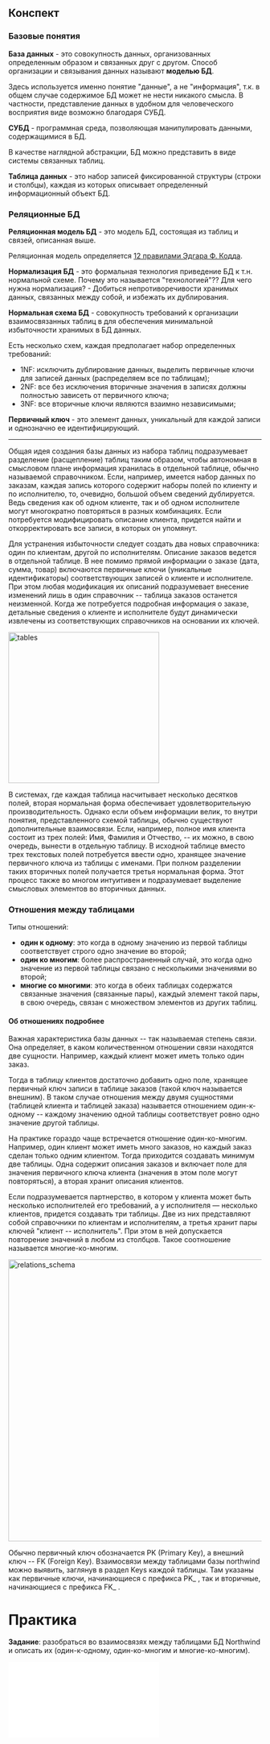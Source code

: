 ## Конспект

### Базовые понятия

**База данных** - это совокупность данных, организованных определенным образом и связанных друг с другом. Способ организации и связывания данных называют **моделью БД**.

Здесь используется именно понятие "данные", а не "информация", т.к. в общем случае содержимое БД может не нести никакого смысла. В частности, представление данных в удобном для человеческого восприятия виде возможно благодаря СУБД.

**СУБД** - программная среда, позволяющая манипулировать данными, содержащимися в БД.

В качестве наглядной абстракции, БД можно представить в виде системы связанных таблиц.

**Таблица данных** - это набор записей фиксированной структуры (строки и столбцы), каждая из которых описывает определенный информационный объект БД.

### Реляционные БД

**Реляционная модель БД** - это модель БД, состоящая из таблиц и связей, описанная выше.

Реляционная модель определяется [12 правилами Эдгара Ф. Кодда](https://ru.wikipedia.org/wiki/12_%D0%BF%D1%80%D0%B0%D0%B2%D0%B8%D0%BB_%D0%9A%D0%BE%D0%B4%D0%B4%D0%B0).

**Нормализация БД** - это формальная технология приведение БД к т.н. нормальной схеме.
 Почему это называется "технологией"??
 Для чего нужна нормализация? - Добиться непротиворечивости хранимых данных, связанных между собой, и избежать их дублирования.

**Нормальная схема БД** - совокупность требований к организации взаимосвязанных таблиц в для обеспечения минимальной избыточности хранимых в БД данных.

Есть несколько схем, каждая предполагает набор определенных требований:
- 1NF: исключить дублирование данных, выделить первичные ключи для записей данных (распределяем все по таблицам);
- 2NF: все без исключения вторичные значения в записях должны полностью зависеть от первичного ключа;
- 3NF: все вторичные ключи являются взаимно независимыми;

**Первичный ключ** - это элемент данных, уникальный для каждой записи и однозначно ее идентифицирующий.

---

Общая идея создания базы данных из набора таблиц подразумевает разделение (расщепление) таблиц таким образом, чтобы автономная в смысловом плане информация хранилась в отдельной таблице, обычно называемой справочником. Если, например, имеется набор данных по заказам, каждая запись которого содержит наборы полей по клиенту и по исполнителю, то, очевидно, большой объем сведений дублируется. Ведь сведения как об одном клиенте, так и об одном исполнителе могут многократно повторяться в разных комбинациях. Если потребуется модифицировать описание клиента, придется найти и откорректировать все записи, в которых он упомянут.

Для устранения избыточности следует создать два новых справочника: один по клиентам, другой по исполнителям. Описание заказов ведется в отдельной таблице. В нее помимо прямой информации о заказе (дата, сумма, товар) включаются первичные ключи (уникальные идентификаторы) соответствующих записей о клиенте и исполнителе. При этом любая модификация их описаний подразумевает внесение изменений лишь в один справочник -- таблица заказов останется неизменной. Когда же потребуется подробная информация о заказе, детальные сведения о клиенте и исполнителе будут динамически извлечены из соответствующих справочников на основании их ключей.

<img src="https://skillsmart.ru/data//sql0/sq1.png" alt="tables" height="300"/>

В системах, где каждая таблица насчитывает несколько десятков полей, вторая нормальная форма обеспечивает удовлетворительную производительность. Однако если объем информации велик, то внутри понятия, представленного схемой таблицы, обычно существуют дополнительные взаимосвязи. Если, например, полное имя клиента состоит из трех полей: Имя, Фамилия и Отчество, -- их можно, в свою очередь, вынести в отдельную таблицу. В исходной таблице вместо трех текстовых полей потребуется ввести одно, хранящее значение первичного ключа из таблицы с именами. При полном разделении таких вторичных полей получается третья нормальная форма. Этот процесс также во многом интуитивен и подразумевает выделение смысловых элементов во вторичных данных.

### Отношения между таблицами

Типы отношений:
- **один к одному**: это когда в одному значению из первой таблицы соответствует строго одно значение во второй;
- **один ко многим**: более распространенный случай, это когда одно значение из первой таблицы связано с несколькими значениями во второй;
- **многие со многими**: это когда в обеих таблицах содержатся связанные значения (связанные пары), каждый элемент такой пары, в свою очередь, связан с множеством элементов из других таблиц.

#### Об отношениях подробнее

Важная характеристика базы данных -- так называемая степень связи. Она определяет, в каком количественном отношении связи находятся две сущности. Например, каждый клиент может иметь только один заказ.

Тогда в таблицу клиентов достаточно добавить одно поле, хранящее первичный ключ записи в таблице заказов (такой ключ называется внешним). В таком случае отношения между двумя сущностями (таблицей клиента и таблицей заказа) называется отношением один-к-одному -- каждому значению одной таблицы соответствует ровно одно значение другой таблицы.

На практике гораздо чаще встречается отношение один-ко-многим. Например, один клиент может иметь много заказов, но каждый заказ сделан только одним клиентом. Тогда приходится создавать минимум две таблицы. Одна содержит описания заказов и включает поле для значения первичного ключа клиента (значения в этом поле могут повторяться), а вторая хранит описания клиентов.

Если подразумевается партнерство, в котором у клиента может быть несколько исполнителей его требований, а у исполнителя — несколько клиентов, придется создавать три таблицы. Две из них представляют собой справочники по клиентам и исполнителям, а третья хранит пары ключей "клиент -- исполнитель". При этом в ней допускается повторение значений в любом из столбцов. Такое соотношение называется многие-ко-многим.

<img src="https://skillsmart.ru/data//sql0/sq2.png" alt="relations_schema" width=560/>

Обычно первичный ключ обозначается PK (Primary Key), а внешний ключ -- FK (Foreign Key). Взаимосвязи между таблицами базы northwind можно выявить, заглянув в раздел Keys каждой таблицы. Там указаны как первичные ключи, начинающиеся с префикса PK_ , так и вторичные, начинающиеся с префикса FK_ . 

# Практика

**Задание**: разобраться во взаимосвязях между таблицами БД Northwind и описать их (один-к-одному, один-ко-многим и многие-ко-многим).

![Файл с решением](sql_task2_prac.md)
